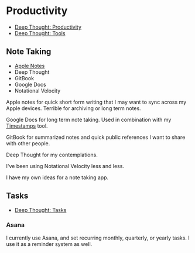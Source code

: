 # Productivity

* [Deep Thought: Productivity](https://www.deepthoughtapp.com/en/keywords/productivity/)
* [Deep Thought: Tools](https://www.deepthoughtapp.com/en/keywords/tools/)

## Note Taking

* [Apple Notes](apple/apple-notes.md)
* Deep Thought
* GitBook
* Google Docs
* Notational Velocity

Apple notes for quick short form writing that I may want to sync across my Apple devices. Terrible for archiving or long term notes.

Google Docs for long term note taking. Used in combination with my [Timestamps](https://timestamps.aizatto.com/) tool.

GitBook for summarized notes and quick public references I want to share with other people.

Deep Thought for my contemplations.

I've been using Notational Velocity less and less.

I have my own ideas for a note taking app.

## Tasks

* [Deep Thought: Tasks](https://www.deepthoughtapp.com/en/keywords/tasks/)

### Asana

I currently use Asana, and set recurring monthly, quarterly, or yearly tasks. I use it as a reminder system as well.

